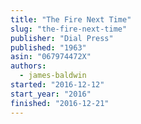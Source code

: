 ```yaml
---
title: "The Fire Next Time"
slug: "the-fire-next-time"
publisher: "Dial Press"
published: "1963"
asin: "067974472X"
authors:
  - james-baldwin
started: "2016-12-12"
start_year: "2016"
finished: "2016-12-21"
---
```

